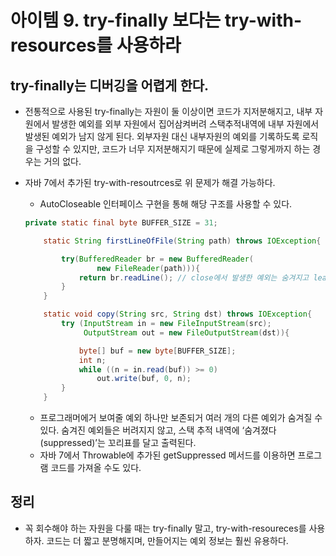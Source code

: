 # 아이템 9. try-finally 보다는 try-with-resources를 사용하라

## try-finally는 디버깅을 어렵게 한다.

- 전통적으로 사용된 try-finally는 자원이 둘 이상이면 코드가 지저분해지고, 내부 자원에서 발생한 예외를 외부 자원에서 집어삼켜버려 스택추적내역에 내부 자원에서 발생된 예외가 남지 않게 된다. 외부자원 대신 내부자원의 예외를 기록하도록 로직을 구성할 수 있지만, 코드가 너무 지저분해지기 때문에 실제로 그렇게까지 하는 경우는 거의 없다.
- 자바 7에서 추가된 try-with-resoutrces로 위 문제가 해결 가능하다.
    - AutoCloseable 인터페이스 구현을 통해 해당 구조를 사용할 수 있다.

    ```java
    private static final byte BUFFER_SIZE = 31;
    
        static String firstLineOfFile(String path) throws IOException{
    
            try(BufferedReader br = new BufferedReader(
                    new FileReader(path))){
                return br.readLine(); // close에서 발생한 예외는 숨겨지고 leadLine에서 발생한 예외가 기록된다.
            }
        }
    
        static void copy(String src, String dst) throws IOException{
            try (InputStream in = new FileInputStream(src);
                 OutputStream out = new FileOutputStream(dst)){
    
                byte[] buf = new byte[BUFFER_SIZE];
                int n;
                while ((n = in.read(buf)) >= 0)
                    out.write(buf, 0, n);
            }
        }
    ```

    - 프로그래머에거 보여줄 예외 하나만 보존되거 여러 개의 다른 예외가 숨겨질 수 있다. 숨겨진 예외들은 버려지지 않고, 스택 추적 내역에 ‘숨겨졌다(suppressed)’는 꼬리표를 달고 출력된다.
    - 자바 7에서 Throwable에 추가된 getSuppressed 메서드를 이용하면 프로그램 코드를 가져올 수도 있다.

## 정리

- 꼭 회수해야 하는 자원을 다룰 때는 try-finally 말고, try-with-resoureces를 사용하자. 코드는 더 짧고 분명해지며, 만들어지는 예외 정보는 훨씬 유용하다.